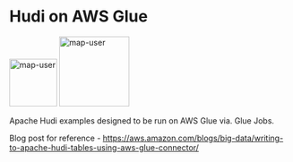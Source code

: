# Hudi on AWS Glue

<img width="85" alt="map-user" src="https://img.shields.io/badge/views-365-green"> <img width="125" alt="map-user" src="https://img.shields.io/badge/unique visits-093-green">

Apache Hudi examples designed to be run on AWS Glue via. Glue Jobs.

Blog post for reference - https://aws.amazon.com/blogs/big-data/writing-to-apache-hudi-tables-using-aws-glue-connector/
